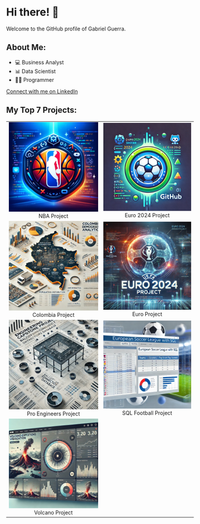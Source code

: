 # Hi there! 👋

Welcome to the GitHub profile of Gabriel Guerra.

## About Me:
- 💻 Business Analyst
- 📊 Data Scientist
- 👨‍💻 Programmer

[Connect with me on LinkedIn](https://www.linkedin.com/in/gabrieldarioguerra/)

## My Top 7 Projects:

<table>
  <tr>
    <td align="center">
      <a href="https://github.com/yourusername/yourNBAproject">
        <img src="https://github.com/GabrielDarioGuerra/GabrielDarioGuerra/blob/main/NBA%20icon.webp" width="300" />
      </a>
      <br />
      NBA Project
    </td>
    <td align="center">
      <a href="https://github.com/yourusername/yourEuro2024project">
        <img src="https://github.com/GabrielDarioGuerra/GabrielDarioGuerra/blob/main/euro%202024.webp" width="300" />
      </a>
      <br />
      Euro 2024 Project
    </td>
  </tr>
  <tr>
    <td align="center">
      <a href="https://github.com/yourusername/yourColombiaProject">
        <img src="https://github.com/GabrielDarioGuerra/GabrielDarioGuerra/blob/main/colombia.webp" width="300" />
      </a>
      <br />
      Colombia Project
    </td>
    <td align="center">
      <a href="https://github.com/yourusername/yourEuroProject">
        <img src="https://github.com/GabrielDarioGuerra/GabrielDarioGuerra/blob/main/euro.webp" width="300" />
      </a>
      <br />
      Euro Project
    </td>
  </tr>
  <tr>
    <td align="center">
      <a href="https://github.com/yourusername/yourProEngineersProject">
        <img src="https://github.com/GabrielDarioGuerra/GabrielDarioGuerra/blob/main/proengineers.webp" width="300" />
      </a>
      <br />
      Pro Engineers Project
    </td>
    <td align="center">
      <a href="https://github.com/yourusername/yourSQLFootballProject">
        <img src="https://github.com/GabrielDarioGuerra/GabrielDarioGuerra/blob/main/sqlfootball.webp" width="300" />
      </a>
      <br />
      SQL Football Project
    </td>
  </tr>
  <tr>
    <td align="center">
      <a href="https://github.com/yourusername/yourVolcanoProject">
        <img src="https://github.com/GabrielDarioGuerra/GabrielDarioGuerra/blob/main/volcano.webp" width="300" />
      </a>
      <br />
      Volcano Project
    </td>
  </tr>
</table>
